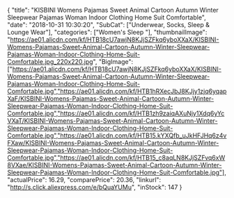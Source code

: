 {
	"title": "KISBINI Womens Pajamas Sweet  Animal Cartoon Autumn Winter Sleepwear Pajamas Woman Indoor Clothing Home Suit Comfortable",
	"date": "2018-10-31 10:30:20",
	"SubCat": ["Underwear, Socks, Sleep & Lounge Wear"],
	"categories": ["Women's Sleep "],
	"thumbnailImage": "https://ae01.alicdn.com/kf/HTB18cU7awjN8KJjSZFkq6yboXXaX/KISBINI-Womens-Pajamas-Sweet-Animal-Cartoon-Autumn-Winter-Sleepwear-Pajamas-Woman-Indoor-Clothing-Home-Suit-Comfortable.jpg_220x220.jpg",
	"BigImage": ["https://ae01.alicdn.com/kf/HTB18cU7awjN8KJjSZFkq6yboXXaX/KISBINI-Womens-Pajamas-Sweet-Animal-Cartoon-Autumn-Winter-Sleepwear-Pajamas-Woman-Indoor-Clothing-Home-Suit-Comfortable.jpg","https://ae01.alicdn.com/kf/HTB1hRXecJbJ8KJjy1zjq6yqapXaF/KISBINI-Womens-Pajamas-Sweet-Animal-Cartoon-Autumn-Winter-Sleepwear-Pajamas-Woman-Indoor-Clothing-Home-Suit-Comfortable.jpg","https://ae01.alicdn.com/kf/HTB1zh9zaiqAXuNjy1Xdq6yYcVXaT/KISBINI-Womens-Pajamas-Sweet-Animal-Cartoon-Autumn-Winter-Sleepwear-Pajamas-Woman-Indoor-Clothing-Home-Suit-Comfortable.jpg","https://ae01.alicdn.com/kf/HTB15.kYXQfb_uJkHFJHq6z4vFXaw/KISBINI-Womens-Pajamas-Sweet-Animal-Cartoon-Autumn-Winter-Sleepwear-Pajamas-Woman-Indoor-Clothing-Home-Suit-Comfortable.jpg","https://ae01.alicdn.com/kf/HTB15_c8aqLN8KJjSZFvq6xW8VXae/KISBINI-Womens-Pajamas-Sweet-Animal-Cartoon-Autumn-Winter-Sleepwear-Pajamas-Woman-Indoor-Clothing-Home-Suit-Comfortable.jpg"],
	"actualPrice": 16.29,
	"comparePrice": 20.36,
	"linkurl": "http://s.click.aliexpress.com/e/bQuaYUMu",
	"inStock": 147
}
